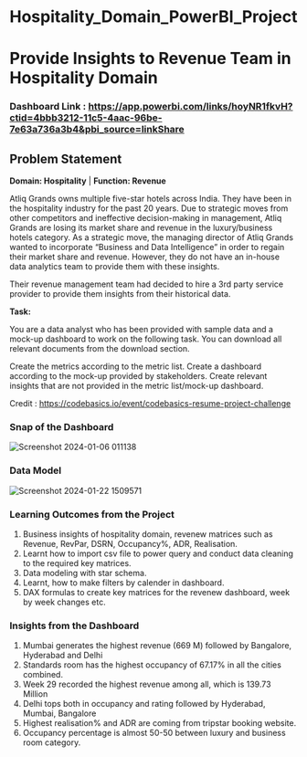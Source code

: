# Hospitality_Domain_PowerBI_Project
# Provide Insights to Revenue Team in Hospitality Domain

### Dashboard Link : https://app.powerbi.com/links/hoyNR1fkvH?ctid=4bbb3212-11c5-4aac-96be-7e63a736a3b4&pbi_source=linkShare

## Problem Statement

**Domain: Hospitality**     |    **Function: Revenue**

Atliq Grands owns multiple five-star hotels across India. They have been in the hospitality industry for the past 20 years. Due to strategic moves from other competitors and ineffective decision-making in management, Atliq Grands are losing its market share and revenue in the luxury/business hotels category. As a strategic move, the managing director of Atliq Grands wanted to incorporate “Business and Data Intelligence” in order to regain their market share and revenue. However, they do not have an in-house data analytics team to provide them with these insights.

Their revenue management team had decided to hire a 3rd party service provider to provide them insights from their historical data.

**Task:**  

You are a data analyst who has been provided with sample data and a mock-up dashboard to work on the following task. You can download all relevant documents from the download section.

Create the metrics according to the metric list.
Create a dashboard according to the mock-up provided by stakeholders.
Create relevant insights that are not provided in the metric list/mock-up dashboard.

Credit : https://codebasics.io/event/codebasics-resume-project-challenge


### Snap of the Dashboard
        

![Screenshot 2024-01-06 011138](https://github.com/SamioHaque/Hospitality_Domain_PowerBI_Project/assets/157352513/335d9402-0447-4b50-a54c-ff00a60aad57)

        
### Data Model

![Screenshot 2024-01-22 1509571](https://github.com/SamioHaque/Hospitality_Domain_PowerBI_Project/assets/157352513/b7cd17dc-2bde-45be-8f91-59431ccde3f7)

        
### Learning Outcomes from the Project

1. Business insights of hospitality domain, revenew matrices such as Revenue, RevPar, DSRN, Occupancy%, ADR, Realisation.
2. Learnt how to import csv file to power query and conduct data cleaning to the required key matrices.
3. Data modeling with star schema. 
4. Learnt, how to make filters by calender in dashboard.
5. DAX formulas to create key matrices for the revenew dashboard, week by week changes etc.

### Insights from the Dashboard
1. Mumbai generates the highest revenue (669 M) followed by Bangalore, Hyderabad and Delhi
2. Standards room has the highest occupancy of 67.17% in all the cities combined.
3. Week 29 recorded the highest revenue among all, which is 139.73 Million
4. Delhi tops both in occupancy and rating followed by Hyderabad, Mumbai, Bangalore
5. Highest realisation% and ADR are coming from tripstar booking website.
6. Occupancy percentage is almost 50-50 between luxury and business room category.
